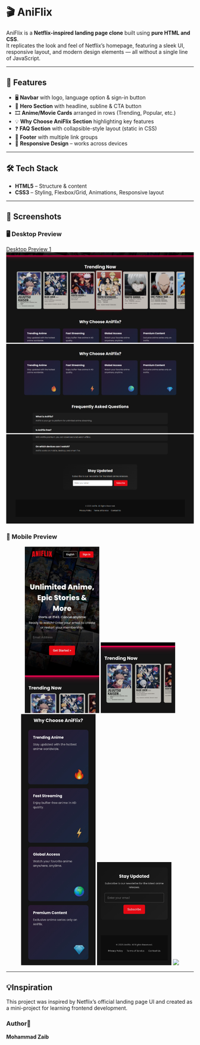 # 🎬 AniFlix  

AniFlix is a **Netflix-inspired landing page clone** built using **pure HTML and CSS**.  
It replicates the look and feel of Netflix’s homepage, featuring a sleek UI, responsive layout, and modern design elements — all without a single line of JavaScript.  

---

## 🚀 Features  

- 🖥️ **Navbar** with logo, language option & sign-in button  
- 🎥 **Hero Section** with headline, subline & CTA button  
- 🎞️ **Anime/Movie Cards** arranged in rows (Trending, Popular, etc.)  
- 💡 **Why Choose AniFlix Section** highlighting key features  
- ❓ **FAQ Section** with collapsible-style layout (static in CSS)  
- 📜 **Footer** with multiple link groups  
- 📱 **Responsive Design** – works across devices  

---

## 🛠️ Tech Stack  

- **HTML5** – Structure & content  
- **CSS3** – Styling, Flexbox/Grid, Animations, Responsive layout

---
## 📸 Screenshots  
### 🖥️ Desktop Preview  

[Desktop Preview 1](./Preview/OnDesktop/s1.png)  
![Desktop Preview 2](./Preview/OnDesktop/s2.png)  
![Desktop Preview 2](./Preview/OnDesktop/s3.png)  
![Desktop Preview 2](./Preview/OnDesktop/s4.png)  

### 📱 Mobile Preview  

<p align="center">
  <img src="./Preview/OnMobile/S1.jpg" width="200" />
  <img src="./Preview/OnMobile/S2.jpg" width="200" />
  <img src="./Preview/OnMobile/S3.jpg" width="200" />
  <img src="./Preview/OnMobile/S4.jpg" width="200" />
  <img src="./Preview/OnMobile/S5.jjp" width="200" />
</p>  

---

## 💡Inspiration

This project was inspired by Netflix’s official landing page UI and created as a mini-project for learning frontend development.

### Author👤
**Mohammad Zaib**

